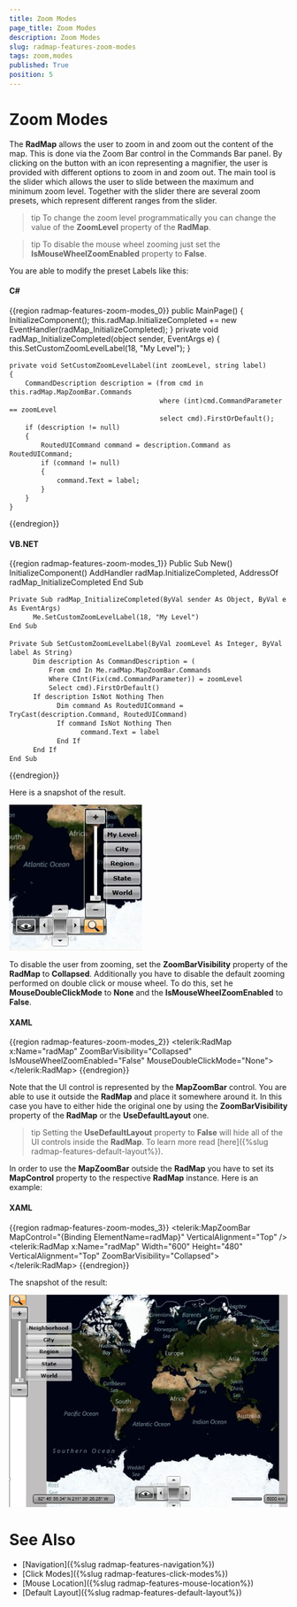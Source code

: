 ```yaml
---
title: Zoom Modes
page_title: Zoom Modes
description: Zoom Modes
slug: radmap-features-zoom-modes
tags: zoom,modes
published: True
position: 5
---
```


# Zoom Modes

The __RadMap__ allows the user to zoom in and zoom out the content of the map. This is done via the Zoom Bar control in the Commands Bar panel. By clicking on the button with an icon representing a magnifier, the user is provided with different options to zoom in and zoom out. The main tool is the slider which allows the user to slide between the maximum and minimum zoom level. Together with the slider there are several zoom presets, which represent different ranges from the slider.

>tip To change the zoom level programmatically you can change the value of the __ZoomLevel__ property of the __RadMap__.

>tip To disable the mouse wheel zooming just set the __IsMouseWheelZoomEnabled__ property to __False__.

You are able to modify the preset Labels like this:

#### __C#__
{{region radmap-features-zoom-modes_0}}
	public MainPage()
    {
        InitializeComponent();
        this.radMap.InitializeCompleted += new EventHandler(radMap_InitializeCompleted);
    }
    private void radMap_InitializeCompleted(object sender, EventArgs e)
    {
        this.SetCustomZoomLevelLabel(18, "My Level");
    }

    private void SetCustomZoomLevelLabel(int zoomLevel, string label)
    {
        CommandDescription description = (from cmd in this.radMap.MapZoomBar.Commands
                                          where (int)cmd.CommandParameter == zoomLevel
                                          select cmd).FirstOrDefault();
        if (description != null)
        {
            RoutedUICommand command = description.Command as RoutedUICommand;
            if (command != null)
            {
                command.Text = label;
            }
        }
    }
{{endregion}}

#### __VB.NET__
{{region radmap-features-zoom-modes_1}}
	Public Sub New()
		InitializeComponent()
		AddHandler radMap.InitializeCompleted, AddressOf radMap_InitializeCompleted
	End Sub
	
	Private Sub radMap_InitializeCompleted(ByVal sender As Object, ByVal e As EventArgs)
		  Me.SetCustomZoomLevelLabel(18, "My Level")
	End Sub
	
	Private Sub SetCustomZoomLevelLabel(ByVal zoomLevel As Integer, ByVal label As String)
		  Dim description As CommandDescription = (
			  From cmd In Me.radMap.MapZoomBar.Commands
			  Where CInt(Fix(cmd.CommandParameter)) = zoomLevel
			  Select cmd).FirstOrDefault()
		  If description IsNot Nothing Then
				Dim command As RoutedUICommand = TryCast(description.Command, RoutedUICommand)
				If command IsNot Nothing Then
					  command.Text = label
				End If
		  End If
	End Sub
{{endregion}}

Here is a snapshot of the result.

![](images/RadMap_Features_ZoomModes_01.png)

To disable the user from zooming, set the __ZoomBarVisibility__ property of the __RadMap__ to __Collapsed__. Additionally you have to disable the default zooming performed on double click or mouse wheel. To do this, set he __MouseDoubleClickMode__ to __None__ and the __IsMouseWheelZoomEnabled__ to __False__.

#### __XAML__
{{region radmap-features-zoom-modes_2}}
	<telerik:RadMap x:Name="radMap"
					ZoomBarVisibility="Collapsed"
	                IsMouseWheelZoomEnabled="False"
	                MouseDoubleClickMode="None">
	</telerik:RadMap>
{{endregion}}

Note that the UI control is represented by the __MapZoomBar__ control. You are able to use it outside the __RadMap__ and place it somewhere around it. In this case you have to either hide the original one by using the __ZoomBarVisibility__ property of the __RadMap__ or the __UseDefaultLayout__ one.

>tip Setting the __UseDefaultLayout__ property to __False__ will hide all of the UI controls inside the __RadMap__. To learn more read [here]({%slug radmap-features-default-layout%}).

In order to use the __MapZoomBar__ outside the __RadMap__ you have to set its __MapControl__ property to the respective __RadMap__ instance. Here is an example:

#### __XAML__
{{region radmap-features-zoom-modes_3}}
	<StackPanel Orientation="Horizontal">
	    <telerik:MapZoomBar MapControl="{Binding ElementName=radMap}"
	                        VerticalAlignment="Top" />
	    <telerik:RadMap x:Name="radMap"
	                    Width="600"
	                    Height="480" VerticalAlignment="Top"
						ZoomBarVisibility="Collapsed">
	    </telerik:RadMap>
	</StackPanel>
{{endregion}}

The snapshot of the result:

![](images/RadMap_Features_ZoomModes_02.png)

# See Also
 * [Navigation]({%slug radmap-features-navigation%})
 * [Click Modes]({%slug radmap-features-click-modes%})
 * [Mouse Location]({%slug radmap-features-mouse-location%})
 * [Default Layout]({%slug radmap-features-default-layout%})